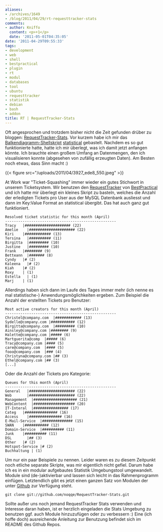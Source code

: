 ```yaml
---
aliases:
- /archives/1649
- /blog/2011/04/29/rt-requesttracker-stats
comments:
- author: Kniffo
  content: <p>+1</p>
  date: '2011-05-01T04:35:05'
date: '2011-04-29T09:55:33'
tags:
- development
- web
- shell
- bestpractical
- plugin
- rt
- modul
- databases
- tool
- ubuntu
- requesttracker
- statistik
- debian
- bash
- addon
title: RT | RequestTracker-Stats
---
```


Oft angesprochen und trotzdem bisher nicht die Zeit gefunden drüber zu
bloggen:
[RequestTracker-Stats](http://github.com/noqqe/RequestTracker-Stats). Vor
kurzem habe ich mir das [Balkendiagramm-Shellskript](/archives/1611)
[statistical](http://github.com/noqqe/statistical) gebastelt. Nachdem es so
gut funktionierte hatte, hatte ich mir überlegt, was ich damit jetzt
anfangen könnte. Ich brauchte einen großem Umfang an Datenmengen, den ich
visualisieren konnte (abgesehen von zufällig erzeugten Daten). Am Besten
noch etwas, dass Sinn macht :)

{{< figure src="/uploads/2011/04/3927_ede8_550.jpeg" >}}

At Work war "Ticket-Squashing" immer wieder ein gutes Stichwort in unserem
Ticketsystem. Wir benutzen den
[RequestTracker](http://bestpractical.com/rt/) von
[BestPractical](http://bestpractical.com) und ich hatte mir überlegt ein
kleines Skript zu basteln, welches die Anzahl der erledigten Tickets pro
User aus der MySQL Datenbank ausliesst und dann im Key:Value Format an
statistical übergibt. Das hat auch ganz gut funktioniert.

    Resolved ticket statistic for this month (April)
    ---------------------------------------------------
    Tracy   |##################### (22)
    Amelie    |##################### (22)
    Kiri    |############ (13)
    Tersina   |########## (11)
    Birgitta  |######### (10)
    Justine   |######### (10)
    Frank   |######## (9)
    Betteann  |####### (8)
    Cyndy   |# (2)
    Kaleena   |# (2)
    Kiah    |# (2)
    Roxy    | (1)
    Estella   | (1)
    Marj    | (1)

Allerdings haben sich dann im Laufe des Tages immer mehr (ich nenne es mal
statistische-) Anwendungsmöglichkeiten ergeben. Zum Beispiel die Anzahl der
erstellten Tickets pro Benutzer:

    Most active creators for this month (April)
    ---------------------------------------------------
    Christel@company.com  |############ (13)
    Sydelle@company.com |########### (12)
    Birgitta@company.com  |######### (10)
    Ainsley@company.com |######## (9)
    Halette@company.com |##### (6)
    Martguerita@comp  |##### (6)
    Tracy@company.com |#### (5)
    care@company.com  |#### (5)
    fooo@company.com  |### (4)
    Christyna@company.com |## (3)
    Ethel@company.com |## (3)
    [...]

Oder die Anzahl der Tickets pro Kategorie:

    Queues for this month (April)
    ---------------------------------------------------
    General   |##################### (22)
    Web       |##################### (22)
    Management  |#################### (21)
    WebContent  |################### (20)
    IT-Interal  |################ (17)
    Categ   |############### (16)
    Access    |############### (16)
    E-Mail-Service  |############## (15)
    SWAN    |########### (12)
    Domain-Service  |########## (11)
    Junk    |########## (11)
    DSL       |## (3)
    Other   |# (2)
    Hotspot-Service |# (2)
    Buchhaltung | (1)

Um nur ein paar Beispiele zu nennen. Leider waren es zu diesem Zeitpunkt
noch etliche separate Skripte, was mir eigentlich nicht gefiel. Darum habe
ich es in ein modular aufgebautes Statistik Umgebungstool umgewandelt.
Module sind (de-)aktivierbar und lassen sich leicht in das Rahmenprogramm
einfügen. Letztendlich gibt es jetzt einen ganzen Satz von Modulen der
unter [Github](http://github.com/noqqe/RequestTracker-Stats) zur Verfügung
steht.

    git clone git://github.com/noqqe/RequestTracker-Stats.git

Sollte außer uns noch jemand RequestTracker Stats verwenden und Interesse
daran haben, ist er herzlich eingeladen die Stats Umgebung zu benutzen ggf.
auch Module hinzuzufügen oder zu verbessern :) Eine (ich hoffe doch)
ausreichende Anleitung zur Benutzung befindet sich im README des Github
Repos.
